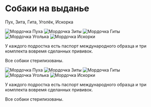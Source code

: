 # Собаки на выданье

Пух, Зита, Гита, Уголёк, Искорка

<div id="faces">

![Мордочка Пуха](img/puh-face.png)
![Мордочка Зиты](img/zita-face.png)
![Мордочка Гиты](img/gita-face.png)
![Мордочка Уголька](img/ugol-face.png)
![Мордочка Искорки](img/iskra-face.png)

</div>

У каждого подростка есть паспорт международного образца и три комплекта вовремя сделанных прививок.

Все собаки стерилизованы.

![Мордочка Пуха](img/puh-face2.png)
![Мордочка Зиты](img/zita-face2.png)
![Мордочка Гиты](img/gita-face2.png)
![Мордочка Уголька](img/ugol-face2.png)
![Мордочка Искорки](img/iskra-face2.png)

У каждого подростка есть паспорт международного образца и три комплекта вовремя сделанных прививок.

Все собаки стерилизованы.


